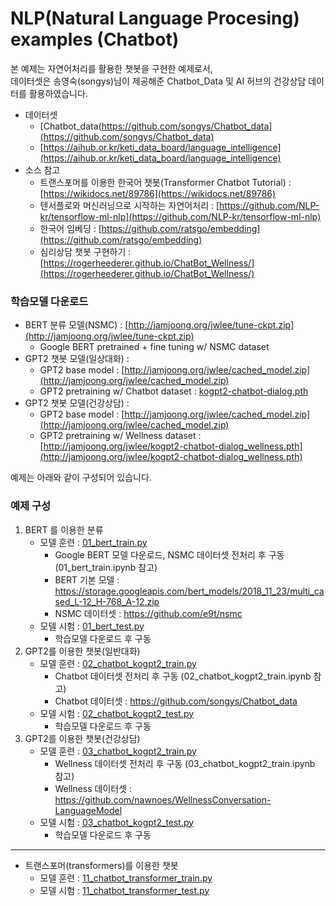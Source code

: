 # NLP(Natural Language Procesing) examples (Chatbot)

본 예제는 자연어처리를 활용한 챗봇을 구현한 예제로서,    
데이터셋은 송영숙(songys)님이 제공해준 Chatbot_Data 및 AI 허브의 건강상담 데이터를 활용하였습니다.

- 데이터셋
    - [Chatbot_data(https://github.com/songys/Chatbot_data](https://github.com/songys/Chatbot_data)
    - [https://aihub.or.kr/keti_data_board/language_intelligence](https://aihub.or.kr/keti_data_board/language_intelligence)
- 소스 참고 
    - 트랜스포머를 이용한 한국어 챗봇(Transformer Chatbot Tutorial) : [https://wikidocs.net/89786](https://wikidocs.net/89786) <br>
    - 텐서플로와 머신러닝으로 시작하는 자연어처리 : [https://github.com/NLP-kr/tensorflow-ml-nlp](https://github.com/NLP-kr/tensorflow-ml-nlp) <br>
    - 한국어 임베딩 : [https://github.com/ratsgo/embedding](https://github.com/ratsgo/embedding) <br>
    - 심리상담 챗봇 구현하기 : [https://rogerheederer.github.io/ChatBot_Wellness/](https://rogerheederer.github.io/ChatBot_Wellness/) <br>

###  학습모델 다운로드 
- BERT 분류 모델(NSMC) : [http://jamjoong.org/jwlee/tune-ckpt.zip](http://jamjoong.org/jwlee/tune-ckpt.zip) <br>
    - Google BERT pretrained + fine tuning w/ NSMC dataset
- GPT2 챗봇 모델(일상대화) :
    - GPT2 base model : [http://jamjoong.org/jwlee/cached_model.zip](http://jamjoong.org/jwlee/cached_model.zip)
    - GPT2 pretraining w/ Chatbot dataset : [kogpt2-chatbot-dialog.pth](http://jamjoong.org/jwlee/kogpt2-chatbot-dialog.pth)
- GPT2 챗봇 모델(건강상담) :
    - GPT2 base model : [http://jamjoong.org/jwlee/cached_model.zip](http://jamjoong.org/jwlee/cached_model.zip)
    - GPT2 pretraining w/ Wellness dataset : [http://jamjoong.org/jwlee/kogpt2-chatbot-dialog_wellness.pth](http://jamjoong.org/jwlee/kogpt2-chatbot-dialog_wellness.pth)

예제는 아래와 같이 구성되어 있습니다.

### 예제 구성
1. BERT 를 이용한 분류
    - 모델 훈련 : [01_bert_train.py](https://github.com/rightlit/nlp2/blob/main/examples/01_bert_train.py)
      - Google BERT 모델 다운로드, NSMC 데이터셋 전처리 후 구동 (01_bert_train.ipynb 참고)
      - BERT 기본 모델 : https://storage.googleapis.com/bert_models/2018_11_23/multi_cased_L-12_H-768_A-12.zip
      - NSMC 데이터셋 : https://github.com/e9t/nsmc
    - 모델 시험 : [01_bert_test.py](https://github.com/rightlit/nlp2/blob/main/examples/01_bert_test.py)
      - 학습모델 다운로드 후 구동
2. GPT2를 이용한 챗봇(일반대화)
    - 모델 훈련 : [02_chatbot_kogpt2_train.py](https://github.com/rightlit/nlp2/blob/main/examples/02_chatbot_kogpt2_train.py)
      - Chatbot 데이터셋 전처리 후 구동 (02_chatbot_kogpt2_train.ipynb 참고)
      - Chatbot 데이터셋 : https://github.com/songys/Chatbot_data
    - 모델 시험 : [02_chatbot_kogpt2_test.py](https://github.com/rightlit/nlp2/blob/main/examples/02_chatbot_kogpt2_test.py)
      - 학습모델 다운로드 후 구동
3. GPT2를 이용한 챗봇(건강상담)
    - 모델 훈련 : [03_chatbot_kogpt2_train.py](https://github.com/rightlit/nlp2/blob/main/examples/03_chatbot_kogpt2_train.py)
      - Wellness 데이터셋 전처리 후 구동 (03_chatbot_kogpt2_train.ipynb 참고)
      - Wellness 데이터셋 : https://github.com/nawnoes/WellnessConversation-LanguageModel
    - 모델 시험 : [03_chatbot_kogpt2_test.py](https://github.com/rightlit/nlp2/blob/main/examples/03_chatbot_kogpt2_test.py)
      - 학습모델 다운로드 후 구동
- - -
* 트랜스포머(transformers)를 이용한 챗봇 
    - 모델 훈련 : [11_chatbot_transformer_train.py](https://github.com/rightlit/nlp2/blob/main/examples/11_chatbot_transformer_train.py)
    - 모델 시험 : [11_chatbot_transformer_test.py](https://github.com/rightlit/nlp2/blob/main/examples/11_chatbot_transformer_test.py)

